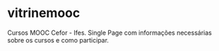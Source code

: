# vitrinemooc
Cursos MOOC Cefor - Ifes. 
Single Page com informações necessárias sobre os cursos e como participar. 
